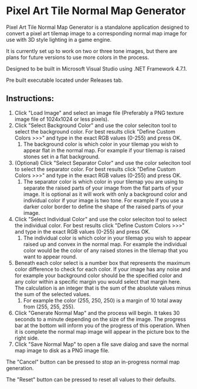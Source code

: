 # Pixel Art Tile Normal Map Generator
Pixel Art Tile Normal Map Generator is a standalone application designed to convert a pixel art tilemap image to a corresponding normal map image for use with 3D style lighting in a game engine.

It is currently set up to work on two or three tone images, but there are plans for future versions to use more colors in the process.

Designed to be built in Microsoft Visual Studio using .NET Framework 4.7.1.

Pre built executable located under Releases tab.

## Instructions:
1. Click "Load Image" and select an image file (Preferably a PNG texture image file of 1024x1024 or less pixels).
2. Click "Select Background Color" and use the color seleciton tool to select the background color. For best results click "Define Custom Colors >>>" and type in the exact RGB values (0-255) and press OK.
   1. The background color is which color in your tilemap you wish to appear flat in the normal map. For example if your tilemap is raised stones set in a flat background.
3. (Optional) Click "Select Separator Color" and use the color seleciton tool to select the separator color. For best results click "Define Custom Colors >>>" and type in the exact RGB values (0-255) and press OK.
   1. The separator color is which color in your tilemap you are using to separate the raised parts of your image from the flat parts of your image. It is optional as it will work with only a background color and individual color if your image is two tone. For example if you use a darker color border to define the shape of the raised parts of your image.
4. Click "Select Individual Color" and use the color seleciton tool to select the individual color. For best results click "Define Custom Colors >>>" and type in the exact RGB values (0-255) and press OK.
   1. The individual color is which color in your tilemap you wish to appear raised up and convex in the normal map. For example the individual color would be the color of any raised stones in the tilemap that you want to appear round.
5. Beneath each color select is a number box that represents the maximum color difference to check for each color. If your image has any noise and for example your background color should be the specified color and any color within a specific margin you would select that margin here. The calculation is an integer that is the sum of the absolute values minus the sum of the selected values.   
   1. For example the color (255, 250, 250) is a margin of 10 total away from (255, 255, 255).
6. Click "Generate Normal Map" and the process will begin. It takes 30 seconds to a minute depending on the size of the image. The progress bar at the bottom will inform you of the progress of this operation. When it is complete the normal map image will appear in the picture box to the right side.
7. Click "Save Normal Map" to open a file save dialog and save the normal map image to disk as a PNG image file.

The "Cancel" button can be pressed to stop an in-progress normal map generation.

The "Reset" button can be pressed to reset all values to their defaults.
